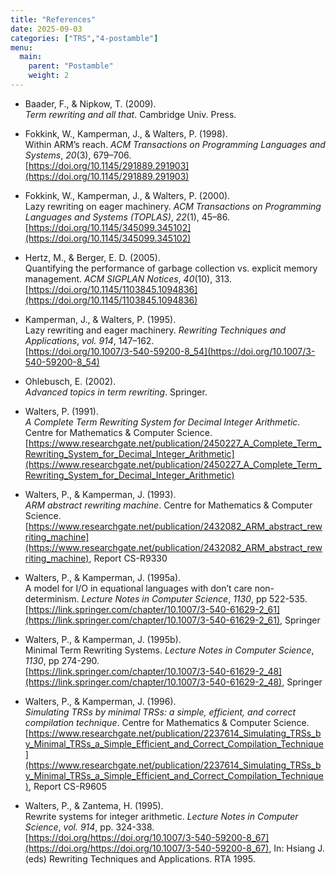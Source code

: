```yaml
---
title: "References"
date: 2025-09-03
categories: ["TRS","4-postamble"]
menu:
  main:
    parent: "Postamble"
    weight: 2
---
```

* Baader, F., & Nipkow, T. (2009).   
_Term rewriting and all that_. Cambridge Univ. Press.

* Fokkink, W., Kamperman, J., & Walters, P. (1998).   
Within ARM’s reach. _ACM Transactions on Programming Languages and Systems_, _20_(3), 679–706.   
[https://doi.org/10.1145/291889.291903](https://doi.org/10.1145/291889.291903)

* Fokkink, W., Kamperman, J., & Walters, P. (2000).   
Lazy rewriting on eager machinery. _ACM Transactions on Programming Languages and Systems (TOPLAS)_, _22_(1), 45–86.   
[https://doi.org/10.1145/345099.345102](https://doi.org/10.1145/345099.345102)

* Hertz, M., & Berger, E. D. (2005).   
Quantifying the performance of garbage collection vs. explicit memory management. _ACM SIGPLAN Notices_, _40_(10), 313.   
[https://doi.org/10.1145/1103845.1094836](https://doi.org/10.1145/1103845.1094836)

* Kamperman, J., & Walters, P. (1995).   
Lazy rewriting and eager machinery. _Rewriting Techniques and Applications_, _vol. 914_, 147–162.   
[https://doi.org/10.1007/3-540-59200-8_54](https://doi.org/10.1007/3-540-59200-8_54)

* Ohlebusch, E. (2002).   
_Advanced topics in term rewriting_. Springer.

* Walters, P. (1991).   
_A Complete Term Rewriting System for Decimal Integer Arithmetic_. Centre for Mathematics & Computer Science.   
[https://www.researchgate.net/publication/2450227_A_Complete_Term_Rewriting_System_for_Decimal_Integer_Arithmetic](https://www.researchgate.net/publication/2450227_A_Complete_Term_Rewriting_System_for_Decimal_Integer_Arithmetic)

* Walters, P., & Kamperman, J. (1993).   
_ARM abstract rewriting machine_. Centre for Mathematics & Computer Science.   
[https://www.researchgate.net/publication/2432082_ARM_abstract_rewriting_machine](https://www.researchgate.net/publication/2432082_ARM_abstract_rewriting_machine), Report CS-R9330

* Walters, P., & Kamperman, J. (1995a).   
A model for I/O in equational languages with don’t care non-determinism. _Lecture Notes in Computer Science_, _1130_, pp 522-535.   
[https://link.springer.com/chapter/10.1007/3-540-61629-2_61](https://link.springer.com/chapter/10.1007/3-540-61629-2_61), Springer

* Walters, P., & Kamperman, J. (1995b).   
Minimal Term Rewriting Systems. _Lecture Notes in Computer Science_, _1130_, pp 274-290.   
[https://link.springer.com/chapter/10.1007/3-540-61629-2_48](https://link.springer.com/chapter/10.1007/3-540-61629-2_48), Springer

* Walters, P., & Kamperman, J. (1996).   
_Simulating TRSs by minimal TRSs: a simple, efficient, and correct compilation technique_. Centre for Mathematics & Computer Science.   
[https://www.researchgate.net/publication/2237614_Simulating_TRSs_by_Minimal_TRSs_a_Simple_Efficient_and_Correct_Compilation_Technique](https://www.researchgate.net/publication/2237614_Simulating_TRSs_by_Minimal_TRSs_a_Simple_Efficient_and_Correct_Compilation_Technique), Report CS-R9605

* Walters, P., & Zantema, H. (1995).   
Rewrite systems for integer arithmetic. _Lecture Notes in Computer Science_, _vol. 914_, pp. 324-338.   
[https://doi.org/https://doi.org/10.1007/3-540-59200-8_67](https://doi.org/https://doi.org/10.1007/3-540-59200-8_67), In: Hsiang J. (eds) Rewriting Techniques and Applications. RTA 1995.



‌
